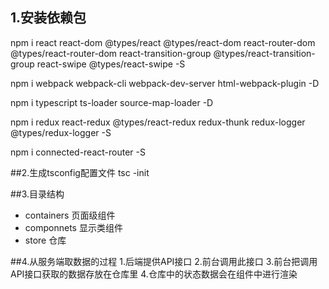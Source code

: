 ## 1.安装依赖包
npm i react react-dom @types/react @types/react-dom react-router-dom @types/react-router-dom react-transition-group @types/react-transition-group react-swipe @types/react-swipe -S

npm i webpack webpack-cli webpack-dev-server html-webpack-plugin -D

npm i typescript ts-loader  source-map-loader -D

npm i redux react-redux @types/react-redux redux-thunk redux-logger @types/redux-logger -S

npm i connected-react-router -S

##2.生成tsconfig配置文件
tsc -init

##3.目录结构
- containers 页面级组件
- componnets 显示类组件
- store 仓库

##4.从服务端取数据的过程
1.后端提供API接口
2.前台调用此接口
3.前台把调用API接口获取的数据存放在仓库里
4.仓库中的状态数据会在组件中进行渲染
